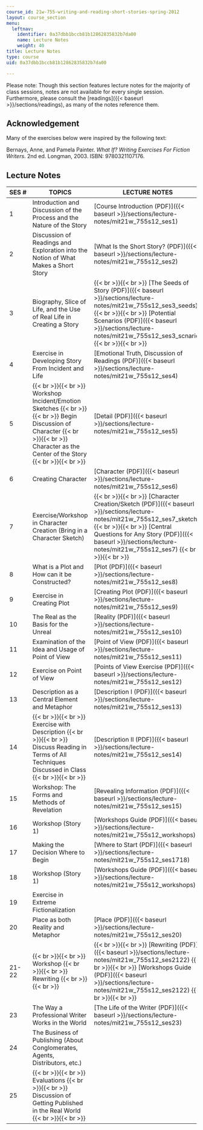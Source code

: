```yaml
---
course_id: 21w-755-writing-and-reading-short-stories-spring-2012
layout: course_section
menu:
  leftnav:
    identifier: 0a37dbb1bccb81b12862835832b7da00
    name: Lecture Notes
    weight: 40
title: Lecture Notes
type: course
uid: 0a37dbb1bccb81b12862835832b7da00

---
```


Please note: Though this section features lecture notes for the majority of class sessions, notes are not available for every single session. Furthermore, please consult the [readings]({{< baseurl >}}/sections/readings), as many of the notes reference them.

Acknowledgement
---------------

Many of the exercises below were inspired by the following text:

Bernays, Anne, and Pamela Painter. _What If? Writing Exercises For Fiction Writers_. 2nd ed. Longman, 2003. ISBN: 9780321107176.

Lecture Notes
-------------

| SES # | TOPICS | LECTURE NOTES |
| --- | --- | --- |
| 1 | Introduction and Discussion of the Process and the Nature of the Story | [Course Introduction (PDF)]({{< baseurl >}}/sections/lecture-notes/mit21w_755s12_ses1) |
| 2 | Discussion of Readings and Exploration into the Notion of What Makes a Short Story | [What Is the Short Story? (PDF)]({{< baseurl >}}/sections/lecture-notes/mit21w_755s12_ses2) |
| 3 | Biography, Slice of Life, and the Use of Real Life in Creating a Story |  {{< br >}}{{< br >}} [The Seeds of Story (PDF)]({{< baseurl >}}/sections/lecture-notes/mit21w_755s12_ses3_seeds) {{< br >}}{{< br >}} [Potential Scenarios (PDF)]({{< baseurl >}}/sections/lecture-notes/mit21w_755s12_ses3_scnario) {{< br >}}{{< br >}}  |
| 4 | Exercise in Developing Story From Incident and Life | [Emotional Truth, Discussion of Readings (PDF)]({{< baseurl >}}/sections/lecture-notes/mit21w_755s12_ses4) |
| 5 |  {{< br >}}{{< br >}} Workshop Incident/Emotion Sketches {{< br >}}{{< br >}} Begin Discussion of Character {{< br >}}{{< br >}} Character as the Center of the Story {{< br >}}{{< br >}}  | [Detail (PDF)]({{< baseurl >}}/sections/lecture-notes/mit21w_755s12_ses5) |
| 6 | Creating Character | [Character (PDF)]({{< baseurl >}}/sections/lecture-notes/mit21w_755s12_ses6) |
| 7 | Exercise/Workshop in Character Creation (Bring in a Character Sketch) |  {{< br >}}{{< br >}} [Character Creation/Sketch (PDF)]({{< baseurl >}}/sections/lecture-notes/mit21w_755s12_ses7_sketch) {{< br >}}{{< br >}} [Central Questions for Any Story (PDF)]({{< baseurl >}}/sections/lecture-notes/mit21w_755s12_ses7) {{< br >}}{{< br >}}  |
| 8 | What is a Plot and How can it be Constructed? | [Plot (PDF)]({{< baseurl >}}/sections/lecture-notes/mit21w_755s12_ses8) |
| 9 | Exercise in Creating Plot | [Creating Plot (PDF)]({{< baseurl >}}/sections/lecture-notes/mit21w_755s12_ses9) |
| 10 | The Real as the Basis for the Unreal | [Reality (PDF)]({{< baseurl >}}/sections/lecture-notes/mit21w_755s12_ses10) |
| 11 | Examination of the Idea and Usage of Point of View | [Point of View (PDF)]({{< baseurl >}}/sections/lecture-notes/mit21w_755s12_ses11) |
| 12 | Exercise on Point of View | [Points of View Exercise (PDF)]({{< baseurl >}}/sections/lecture-notes/mit21w_755s12_ses12) |
| 13 | Description as a Central Element and Metaphor | [Description I (PDF)]({{< baseurl >}}/sections/lecture-notes/mit21w_755s12_ses13) |
| 14 |  {{< br >}}{{< br >}} Exercise with Description {{< br >}}{{< br >}} Discuss Reading in Terms of All Techniques Discussed in Class {{< br >}}{{< br >}}  | [Description II (PDF)]({{< baseurl >}}/sections/lecture-notes/mit21w_755s12_ses14) |
| 15 | Workshop: The Forms and Methods of Revelation | [Revealing Information (PDF)]({{< baseurl >}}/sections/lecture-notes/mit21w_755s12_ses15) |
| 16 | Workshop (Story 1) | [Workshops Guide (PDF)]({{< baseurl >}}/sections/lecture-notes/mit21w_755s12_workshops) |
| 17 | Making the Decision Where to Begin | [Where to Start (PDF)]({{< baseurl >}}/sections/lecture-notes/mit21w_755s12_ses1718) |
| 18 | Workshop (Story 1) | [Workshops Guide (PDF)]({{< baseurl >}}/sections/lecture-notes/mit21w_755s12_workshops) |
| 19 | Exercise in Extreme Fictionalization | &nbsp; |
| 20 | Place as both Reality and Metaphor | [Place (PDF)]({{< baseurl >}}/sections/lecture-notes/mit21w_755s12_ses20) |
| 21-22 |  {{< br >}}{{< br >}} Workshop {{< br >}}{{< br >}} Rewriting {{< br >}}{{< br >}}  |  {{< br >}}{{< br >}} [Rewriting (PDF)]({{< baseurl >}}/sections/lecture-notes/mit21w_755s12_ses2122) {{< br >}}{{< br >}} [Workshops Guide (PDF)]({{< baseurl >}}/sections/lecture-notes/mit21w_755s12_ses2122) {{< br >}}{{< br >}}  |
| 23 | The Way a Professional Writer Works in the World | [The Life of the Writer (PDF)]({{< baseurl >}}/sections/lecture-notes/mit21w_755s12_ses23) |
| 24 | The Business of Publishing (About Conglomerates, Agents, Distributors, etc.) | &nbsp; |
| 25 |  {{< br >}}{{< br >}} Evaluations {{< br >}}{{< br >}} Discussion of Getting Published in the Real World {{< br >}}{{< br >}}  |